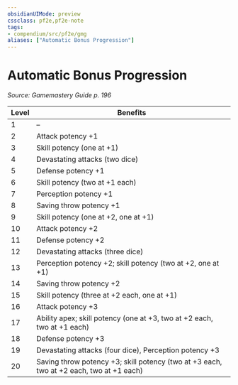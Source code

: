 ```yaml
---
obsidianUIMode: preview
cssclass: pf2e,pf2e-note
tags:
- compendium/src/pf2e/gmg
aliases: ["Automatic Bonus Progression"]
---
```

# Automatic Bonus Progression  
*Source: Gamemastery Guide p. 196*  

| Level | Benefits |
|-------|----------|
| 1 | – |
| 2 | Attack potency +1 |
| 3 | Skill potency (one at +1) |
| 4 | Devastating attacks (two dice) |
| 5 | Defense potency +1 |
| 6 | Skill potency (two at +1 each) |
| 7 | Perception potency +1 |
| 8 | Saving throw potency +1 |
| 9 | Skill potency (one at +2, one at +1) |
| 10 | Attack potency +2 |
| 11 | Defense potency +2 |
| 12 | Devastating attacks (three dice) |
| 13 | Perception potency +2; skill potency (two at +2, one at +1) |
| 14 | Saving throw potency +2 |
| 15 | Skill potency (three at +2 each, one at +1) |
| 16 | Attack potency +3 |
| 17 | Ability apex; skill potency (one at +3, two at +2 each, two at +1 each) |
| 18 | Defense potency +3 |
| 19 | Devastating attacks (four dice), Perception potency +3 |
| 20 | Saving throw potency +3; skill potency (two at +3 each, two at +2 each, two at +1 each) |